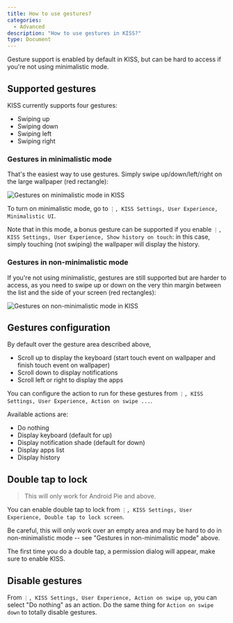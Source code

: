 ```yaml
---
title: How to use gestures?
categories:
  - Advanced
description: "How to use gestures in KISS?"
type: Document
---
```


Gesture support is enabled by default in KISS, but can be hard to access if you're not using minimalistic mode.

## Supported gestures
KISS currently supports four gestures:

* Swiping up
* Swiping down
* Swiping left
* Swiping right

### Gestures in minimalistic mode
That's the easiest way to use gestures. Simply swipe up/down/left/right on the large wallpaper (red rectangle):

![Gestures on minimalistic mode in KISS](/screenshots/gestures-minimalistic.png)

To turn on minimalistic mode, go to `⋮, KISS Settings, User Experience, Minimalistic UI`.

Note that in this mode, a bonus gesture can be supported if you enable `⋮, KISS Settings, User Experience, Show history on touch`: in this case, simply touching (not swiping) the wallpaper will display the history.

### Gestures in non-minimalistic mode
If you're not using minimalistic, gestures are still supported but are harder to access, as you need to swipe up or down on the very thin margin between the list and the side of your screen (red rectangles):

![Gestures on non-minimalistic mode in KISS](/screenshots/gestures-non-minimalistic.png)

## Gestures configuration
By default over the gesture area described above,

* Scroll up to display the keyboard (start touch event on wallpaper and finish touch event on wallpaper)
* Scroll down to display notifications
* Scroll left or right to display the apps

You can configure the action to run for these gestures from `⋮, KISS Settings, User Experience, Action on swipe ...`.

Available actions are:

* Do nothing
* Display keyboard (default for up)
* Display notification shade (default for down)
* Display apps list
* Display history

## Double tap to lock
> This will only work for Android Pie and above.

You can enable double tap to lock from `⋮, KISS Settings, User Experience, Double tap to lock screen`.

Be careful, this will only work over an empty area and may be hard to do in non-minimalistic mode -- see "Gestures in non-minimalistic mode" above.

The first time you do a double tap, a permission dialog will appear, make sure to enable KISS.

## Disable gestures
From `⋮, KISS Settings, User Experience, Action on swipe up`, you can select "Do nothing" as an action. Do the same thing for `Action on swipe down` to totally disable gestures.

